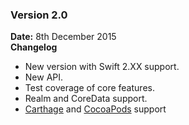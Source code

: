 ### Version 2.0
**Date:** 8th December 2015 <br>
**Changelog**
- New version with Swift 2.XX support.
- New API.
- Test coverage of core features.
- Realm and CoreData support.
- [Carthage](https://github.com/carthage) and [CocoaPods](https://cocoapods.org) support
